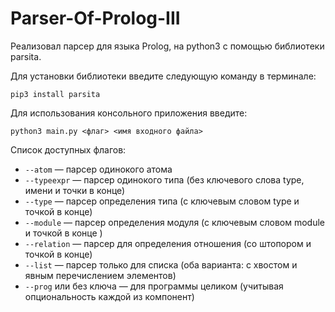 # Parser-Of-Prolog-III

Реализовал парсер для языка Prolog, на python3 с помощью библиотеки parsita.

Для установки библиотеки введите следующую команду в терминале:

```pip3 install parsita```

Для использования консольного приложения введите:

```python3 main.py <флаг> <имя входного файла>```

Список доступных флагов:

* ```--atom``` — парсер одинокого атома 
* ```--typeexpr``` — парсер одинокого типа (без ключевого слова type, имени и точки в конце)
* ```--type``` — парсер определения типа (с ключевым словом type и точкой в конце)
* ```--module``` — парсер определения модуля (с ключевым словом module и точкой в конце )
* ```--relation``` — парсер для определения отношения (со штопором и точкой в конце)
* ```--list``` — парсер только для списка (оба варианта: с хвостом и явным перечислением элементов) 
* ```--prog``` или без ключа — для программы целиком (учитывая опциональность каждой из компонент)

